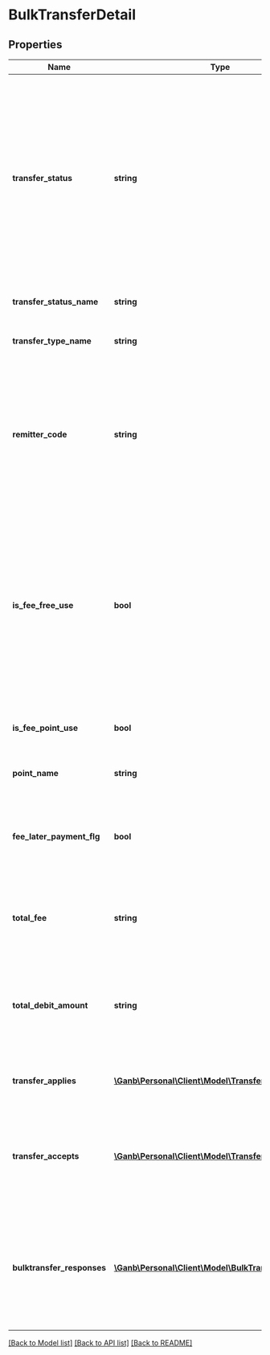 # BulkTransferDetail

## Properties
Name | Type | Description | Notes
------------ | ------------- | ------------- | -------------
**transfer_status** | **string** | 振込ステータス 半角数字 2:申請中、3:差戻、4:取下げ、5:期限切れ、8:承認取消/予約取消、 11:予約中、12:手続中、13:リトライ中、 20:手続済、30:不能・組戻あり、40:手続不成立 | [optional] 
**transfer_status_name** | **string** | 振込ステータス名 全角文字 | [optional] 
**transfer_type_name** | **string** | 種類 全角文字 総合振込　を表示 | [optional] 
**remitter_code** | **string** | 会社コード(振込依頼人コード) 銀行側で番号を付与している場合のみ表示 該当する情報が無い場合は項目自体を設定しません | [optional] 
**is_fee_free_use** | **bool** | 振込無料回数利用可否 振込利用回数の利用可否（無料回数の利用可否の設定であり、実際の利用有無ではありません） 総合振込では無料回数は利用できないため、常にfalse | [optional] 
**is_fee_point_use** | **bool** | ポイント利用可否 ポイント会社の利用可否 | [optional] 
**point_name** | **string** | ポイント会社名 全角文字 | [optional] 
**fee_later_payment_flg** | **bool** | 手数料後払区分 「true&#x3D;後払い」以外の場合は項目自体を設定しません | [optional] 
**total_fee** | **string** | 合計手数料 半角数字 振り込み完了時以外は、予定の手数料 | [optional] 
**total_debit_amount** | **string** | 合計出金金額 半角数字 手数料+振込金額　ただし、振込完了時以外は、予定の手数料 | [optional] 
**transfer_applies** | [**\Ganb\Personal\Client\Model\TransferApply[]**](TransferApply.md) | 振込申請情報 振込申請情報のリスト | [optional] 
**transfer_accepts** | [**\Ganb\Personal\Client\Model\TransferAccept[]**](TransferAccept.md) | 振込受付情報 振込受付情報のリスト 該当する情報が無い場合は空のリストを返却 | [optional] 
**bulktransfer_responses** | [**\Ganb\Personal\Client\Model\BulkTransferResponse[]**](BulkTransferResponse.md) | 総合振込レスポンス情報 総合振込レスポンス情報のリスト 該当する情報が無い場合は空のリストを返却 | [optional] 

[[Back to Model list]](../README.md#documentation-for-models) [[Back to API list]](../README.md#documentation-for-api-endpoints) [[Back to README]](../README.md)


